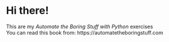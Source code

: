 <h1>Hi there!</h1>
This are my <em>Automate the Boring Stuff with Python</em> exercises <br>
You can read this book from:
https://automatetheboringstuff.com
